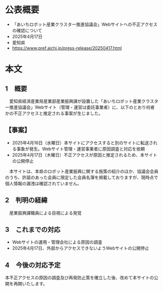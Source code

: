 # 公表概要
- 「あいちロボット産業クラスター推進協議会」Webサイトへの不正アクセスの確認について
- 2025年4月17日
- 愛知県
- https://www.pref.aichi.jp/press-release/20250417.html

# 本文
## 1　概要
　愛知県経済産業局産業部産業振興課が設置した「あいちロボット産業クラスター推進協議会」Webサイト（管理・運営は委託事業者）に、以下のとおり何者かの不正アクセスと推定される事案が生じました。

## 【事案】
- 2025年4月16日（水曜日）本サイトにアクセスすると別のサイトに転送される事象が発生。Webサイト管理・運営事業者に原因調査と対応を依頼
- 2025年4月17日（木曜日）不正アクセスが原因と推定されるため、本サイトの公開停止

　本サイトは、本県のロボット産業振興に関する施策の紹介のほか、協議会会員のうち、許諾のあった会員に限定した会員名簿を掲載しておりますが、現時点で個人情報の漏洩は確認されていません。

## 2　判明の経緯
　産業振興課職員による目視による発覚

## 3　これまでの対応
- Webサイトの運用・管理会社による原因の調査
- 2025年4月17日、外部からアクセスできないようWebサイトの公開停止

## 4　今後の対応予定
本不正アクセスの原因の調査及び再発防止策を確立した後、改めて本サイトの公開を再開いたします。
